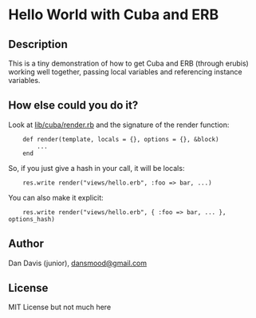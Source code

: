 # Hello World with Cuba and ERB #

## Description ##

This is a tiny demonstration of how to get Cuba and ERB (through erubis) 
working well together, passing local variables and referencing instance
variables.

## How else could you do it? ##

Look at [lib/cuba/render.rb](https://github.com/soveran/cuba/blob/master/lib/cuba/render.rb) and the signature of the render function:

        def render(template, locals = {}, options = {}, &block)
            ...
        end

So, if you just give a hash in your call, it will be locals:

        res.write render("views/hello.erb", :foo => bar, ...)

You can also make it explicit:

        res.write render("views/hello.erb", { :foo => bar, ... }, options_hash)

## Author ##

Dan Davis (junior), dansmood@gmail.com

## License ##

MIT License
but not much here


